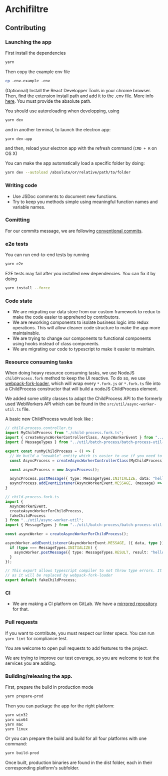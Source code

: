 # Archifiltre

## Contributing

### Launching the app

First install the dependencies

```bash
yarn
```

Then copy the example env file

```bash
cp .env.example .env
```

(Optionnal) Install the React Developper Tools in your chrome browser. Then, find the extension install path and add it to the .env file. More info [here](https://electronjs.org/docs/tutorial/devtools-extension). You must provide the absolute path.


You should use autoreloading when developping, using

```bash
yarn dev
```

and in another terminal, to launch the electron app:

```bash
yarn dev-app
```

and then, reload your electron app with the refresh command (`CMD + R` on OS X)

You can make the app automatically load a specific folder by doing:

```bash
yarn dev --autoload /absolute/or/relative/path/to/folder
```


### Writing code

- Use JSDoc comments to document new functions.
- Try to keep you methods simple using meaningful function names and variable names. 

### Comitting

For our commits message, we are following [conventional commits](https://www.conventionalcommits.org).

### e2e tests

You can run end-to-end tests by running

```bash
yarn e2e
```

E2E tests may fail after you installed new dependencies. You can fix it by doing

```bash
yarn install --force
```

### Code state

- We are migrating our data store from our custom framework to redux to make the code easier to apprehend by contributors.
- We are reworking components to isolate business logic into redux operations. This will allow cleaner code structure to make the app more maintainable.
- We are trying to change our components to functional components using hooks instead of class components.
- We are migrating our code to typescript to make it easier to maintain.

### Resource consuming tasks

When doing heavy resource consuming tasks, we use NodeJS `childProcess.fork` method to keep the UI reactive. To do so,
we use [webpack-fork-loader](https://www.npmjs.com/package/webpack-fork-loader), which will wrap every `*.fork.js` or
`*.fork.ts` file into a ChildProcess constructor that will build a nodeJS ChildProcess element.

We added some utility classes to adapt the ChildProcess API to the formerly used WebWorkers API which can be found in
the `src/util/async-worker-util.ts` file.

A basic new ChildProcess would look like :

```typescript
// child-process.controller.ts
import MyChildProcess from "./child-process.fork.ts";
import { createAsyncWorkerControllerClass, AsyncWorkerEvent } from "../util/async-worker-util";
import { MessageTypes } from "../util/batch-process/batch-process-util-types";

export const runMyChildProcess = () => {
  // We build a "newable" entity which is easier to use if you need to spawn mutliple process
  const AsyncProcess = createAsyncWorkerControllerClass(MyChildProcess);

  const asyncProcess = new AsyncProcess();

  asyncProcess.postMessage({ type: MessageTypes.INITIALIZE, data: "hello" });
  asyncProcess.addEventListener(AsyncWorkerEvent.MESSAGE, (message) => { console.log("messageReceived", message) });
}
```
```typescript
// child-process.fork.ts
import {
  AsyncWorkerEvent,
  createAsyncWorkerForChildProcess,
  fakeChildProcess
} from "../util/async-worker-util";
import { MessageTypes } from "../util/batch-process/batch-process-util-types";

const asyncWorker = createAsyncWorkerForChildProcess();

asyncWorker.addEventListener(AsyncWorkerEvent.MESSAGE, ({ data, type }) => {
  if (type === MessageTypes.INITIALIZE) {
    asyncWorker.postMessage({ type: MessageTypes.RESULT, result: "hello" });
  }
});

// This export allows typescript compiler to not throw type errors. It will not really be used
// as it will be replaced by webpack-fork-loader
export default fakeChildProcess;
```

### CI

- We are making a CI platform on GitLab. We have a [mirrored repository](https://gitlab.factory.social.gouv.fr/SocialGouv/archifiltre) for that.

### Pull requests

If you want to contribute, you must respect our linter specs. You can run `yarn lint` for compliance test.

You are welcome to open pull requests to add features to the project.

We are trying to improve our test coverage, so you are welcome to test the services you are adding.

### Building/releasing the app.

First, prepare the build in production mode

```bash
yarn prepare-prod
```

Then you can package the app for the right platform:

```bash
yarn win32
yarn win64
yarn mac
yarn linux
```

Or you can prepare the build and build for all four platforms with one command:

```bash
yarn build-prod
```

Once built, production binaries are found in the dist folder, each in their corresponding platform's subfolder.
